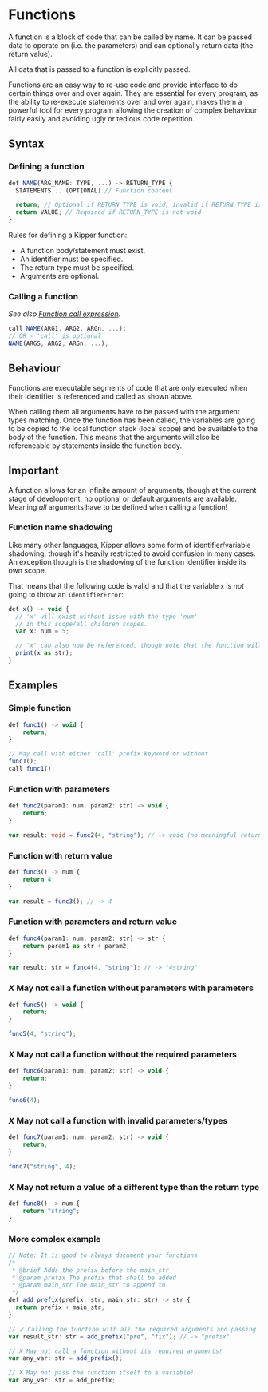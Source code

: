 # Functions

A function is a block of code that can be called by name. It can be passed data to operate on (i.e. the parameters) and
can optionally return data (the return value).

All data that is passed to a function is explicitly passed.

Functions are an easy way to re-use code and provide interface to do certain things over and over again. They are
essential for every program, as the ability to re-execute statements over and over again, makes them a powerful tool
for every program allowing the creation of complex behaviour fairly easily and avoiding ugly or tedious code repetition.

## Syntax

### Defining a function

```ts
def NAME(ARG_NAME: TYPE, ...) -> RETURN_TYPE {
  STATEMENTS... (OPTIONAL) // Function content

  return; // Optional if RETURN_TYPE is void, invalid if RETURN_TYPE is not void
  return VALUE; // Required if RETURN_TYPE is not void
}
```

Rules for defining a Kipper function:

- A function body/statement must exist.
- An identifier must be specified.
- The return type must be specified.
- Arguments are optional.

### Calling a function

_See also [Function call expression](./expressions/index.html)._

```ts
call NAME(ARG1, ARG2, ARGn, ...);
// OR - 'call' is optional
NAME(ARGS, ARG2, ARGn, ...);
```

## Behaviour

Functions are executable segments of code that are only executed when their identifier is referenced and called as shown above.

When calling them all arguments have to be passed with the argument types matching. Once the function has been called,
the variables are going to be copied to the local function stack (local scope) and be available to the body of the function.
This means that the arguments will also be referencable by statements inside the function body.

<div class="important">
  <h2>Important</h2>
  <p>
    A function allows for an infinite amount of arguments, though at the current stage of development, no optional or
    default arguments are available. Meaning <em>all</em> arguments have to be defined when calling a function!
  </p>
</div>

### Function name shadowing

Like many other languages, Kipper allows some form of identifier/variable shadowing, though it's heavily restricted to
avoid confusion in many cases. An exception though is the shadowing of the function identifier inside its own scope.

That means that the following code is valid and that the variable `x` is _not_ going to throw an `IdentifierError`:

```ts
def x() -> void {
  // 'x' will exist without issue with the type 'num'
  // in this scope/all children scopes.
  var x: num = 5;

  // 'x' can also now be referenced, though note that the function will keep being shadowed
  print(x as str);
}
```

## Examples

### Simple function

```ts
def func1() -> void {
	return;
}

// May call with either 'call' prefix keyword or without
func1();
call func1();
```

### Function with parameters

```ts
def func2(param1: num, param2: str) -> void {
	return;
}

var result: void = func2(4, "string"); // -> void (no meaningful return value)
```

### Function with return value

```ts
def func3() -> num {
	return 4;
}

var result = func3(); // -> 4
```

### Function with parameters and return value

```ts
def func4(param1: num, param2: str) -> str {
	return param1 as str + param2;
}

var result: str = func4(4, "string"); // -> "4string"
```

### <em class="red-checkmark">X</em> May not call a function without parameters with parameters

```ts
def func5() -> void {
	return;
}

func5(4, "string");
```

### <em class="red-checkmark">X</em> May not call a function without the required parameters

```ts
def func6(param1: num, param2: str) -> void {
    return;
}

func6(4);
```

### <em class="red-checkmark">X</em> May not call a function with invalid parameters/types

```ts
def func7(param1: num, param2: str) -> void {
	return;
}

func7("string", 4);
```

### <em class="red-checkmark">X</em> May not return a value of a different type than the return type

```ts
def func8() -> num {
    return "string";
}
```

### More complex example

```ts
// Note: It is good to always document your functions
/*
 * @brief Adds the prefix before the main_str
 * @param prefix The prefix that shall be added
 * @param main_str The main_str to append to
 */
def add_prefix(prefix: str, main_str: str) -> str {
  return prefix + main_str;
}

// ✓ Calling the function with all the required arguments and passing the result to a variable
var result_str: str = add_prefix("pre", "fix"); // -> "prefix"

// X May not call a function without its required arguments!
var any_var: str = add_prefix();

// X May not pass the function itself to a variable!
var any_var: str = add_prefix;
```
